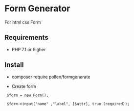 # Form Generator
  
  For html css Form
 


## Requirements

* PHP 7.1 or higher


## Install

* composer require pollen/formgenerate


* Create form
````code
 $form = new Form();
 
 $form->input("name" ,"label", [$attr], true (required));
``````